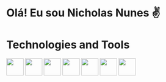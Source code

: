 # Olá! Eu sou Nicholas Nunes ✌️


# Technologies and Tools

<img src="https://github.com/user-attachments/assets/821d6350-f70a-4c4c-b99b-bc140ee94792" width="45px">
<img src="https://github.com/user-attachments/assets/bf2107ff-41c7-43b4-8132-1e64bbba2f49" width="45px">
<img src="https://github.com/user-attachments/assets/2fedfb8e-308e-4e18-b872-3f9ddc911e3c" width="45px">
<img src="https://github.com/user-attachments/assets/bb3d1439-9a3d-413f-8b32-cc87d56a4c28" width="45px">
<img src="https://github.com/user-attachments/assets/b7afbca1-bb45-4783-ae28-0b2750fe6785" width="45px">
<img src="https://github.com/user-attachments/assets/88c0adfa-08f4-4674-95f7-06ebf667fe10" width="45px">
<img src="https://github.com/user-attachments/assets/43d1a10f-ddae-4505-a032-88b8dd871a86" width="45px">
